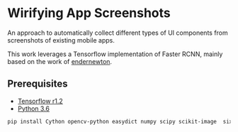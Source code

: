 # Wirifying App Screenshots
An approach to automatically collect different types of UI components from screenshots of existing mobile apps.

This work leverages a Tensorflow implementation of Faster RCNN, mainly based on the work of [endernewton](https://github.com/endernewton/tf-faster-rcnn).

## Prerequisites
* [Tensorflow r1.2](https://www.tensorflow.org/versions/r1.2/install/)
* [Python 3.6](https://www.python.org/downloads/)
```bash
pip install Cython opencv-python easydict numpy scipy scikit-image  six lxml Pillow imgaug
```

